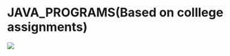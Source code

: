 # JAVA_PROGRAMS(Based on colllege assignments)
![ ](https://upload.wikimedia.org/wikipedia/en/3/30/Java_programming_language_logo.svg)
